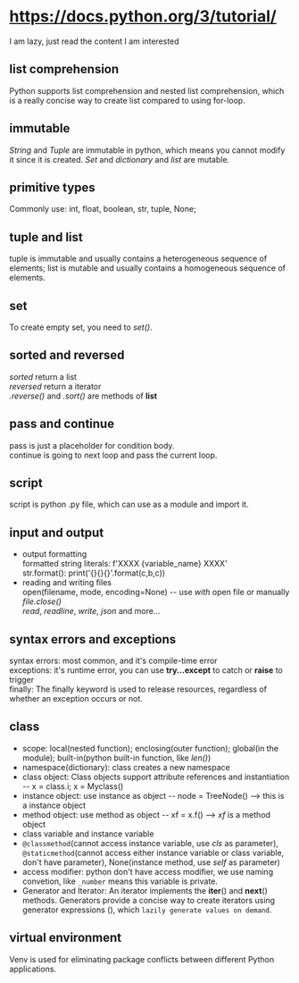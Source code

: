 # https://docs.python.org/3/tutorial/

I am lazy, just read the content I am interested

## list comprehension
Python supports list comprehension and nested list comprehension, which is a really concise way to create list compared to using for-loop.

## immutable
*String* and *Tuple* are immutable in python, which means you cannot modify it since it is created. *Set* and *dictionary* and *list* are mutable.

## primitive types
Commonly use: int, float, boolean, str, tuple, None;

## tuple and list
tuple is immutable and usually contains a heterogeneous sequence of elements; list is mutable and usually contains a homogeneous sequence of elements.  

## set
To create empty set, you need to *set()*.

## sorted and reversed
*sorted* return a list  
*reversed* return a iterator  
*.reverse()* and *.sort()* are methods of **list**

## pass and continue
pass is just a placeholder for condition body.  
continue is going to next loop and pass the current loop.

## script
script is python .py file, which can use as a module and import it.

## input and output
- output formatting  
formatted string literals: f'XXXX {variable_name} XXXX'  
str.format(): print('{}{}{}'.format(c,b,c))
- reading and writing files  
open(filename, mode, encoding=None)  -- use *with* open file or manually *file.close()*  
*read*, *readline*, *write*, *json* and more...

## syntax errors and exceptions
syntax errors: most common, and it's compile-time error  
exceptions: it's runtime error, you can use **try...except** to catch or **raise** to trigger  
finally: The finally keyword is used to release resources, regardless of whether an exception occurs or not.

## class
- scope: local(nested function); enclosing(outer function); global(in the module); built-in(python built-in function, like *len()*)
- namespace(dictionary): class creates a new namespace
- class object: Class objects support attribute references and instantiation -- x = class.i; x = Myclass()
- instance object: use instance as object -- node = TreeNode() --> this is a instance object
- method object: use method as object -- xf = x.f() --> *xf* is a method object
- class variable and instance variable
- `@classmethod`(cannot access instance variable, use *cls* as parameter), `@staticmethod`(cannot access either instance variable or class variable, don't have parameter), None(instance method, use *self* as parameter)
- access modifier: python don't have access modifier, we use naming convetion, like `_number` means this variable is private.
- Generator and Iterator: An iterator implements the __iter__() and __next__() methods. Generators provide a concise way to create iterators using generator expressions (), which `lazily generate values on demand`.

## virtual environment
Venv is used for eliminating package conflicts between different Python applications.
